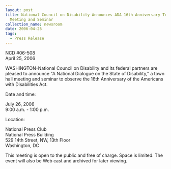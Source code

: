 ```yaml
---
layout: post
title: National Council on Disability Announces ADA 16th Anniversary Town Hall
  Meeting and Seminar
collection_name: newsroom
date: 2006-04-25
tags:
  - Press Release
---
```


NCD #06-508\
April 25, 2006

WASHINGTON-National Council on Disability and its federal partners are pleased to announce "A National Dialogue on the State of Disability," a town hall meeting and seminar to observe the 16th Anniversary of the Americans with Disabilities Act.

Date and time:

July 26, 2006\
9:00 a.m. - 1:00 p.m.

Location:

National Press Club\
National Press Building\
529 14th Street, NW, 13th Floor\
Washington, DC

This meeting is open to the public and free of charge. Space is limited. The event will also be Web cast and archived for later viewing.
